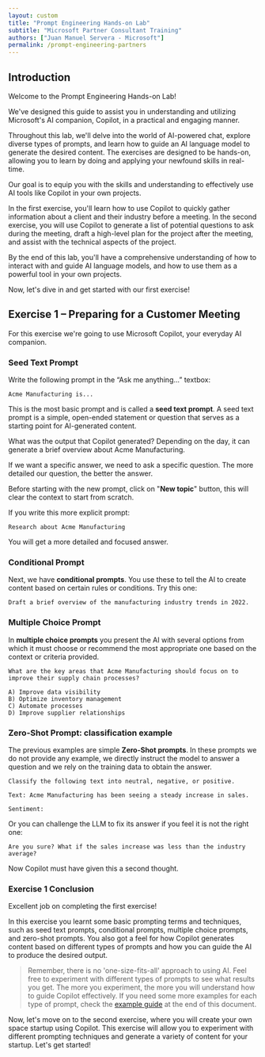 ```yaml
---
layout: custom
title: "Prompt Engineering Hands-on Lab"
subtitle: "Microsoft Partner Consultant Training"
authors: ["Juan Manuel Servera - Microsoft"]
permalink: /prompt-engineering-partners
---
```


<!-- The text I shared is a hands-on lab for learning prompt engineering. I want to transform it to adapt the use case to resolve a business problem. The user profile would be a consultant working at a Microsoft Partner, what we call a System Integrator. These people work with customers to build software solutions to their problems, and they typically have to do architecture design sessions, assess the complexity and effort of a customer project. I want that this lab teaches them how to use Microsoft Copilot to improve their daily work, like getting a summary of a customer before a meeting, or preparing a plan after talking with the customer about their project. We are going to do this in multiple steps. The first step is thinking on a fake customer and business case.

Customer Profile:
Our fake customer could be a mid-sized manufacturing company, let's call them "Acme Manufacturing". They have been in business for over 50 years, producing high-quality industrial equipment.

Business Case:
Recently, Acme Manufacturing has been facing challenges with their inventory management and supply chain processes. They are looking to digitally transform these areas to increase efficiency, reduce costs, and improve customer satisfaction. This involves implementing a new inventory management system, integrating it with their existing systems, and training their staff on the new processes.

The Consultant's Role:
As a consultant, the task would be to work closely with Acme Manufacturing to understand their specific needs and goals, design an appropriate solution, estimate the complexity and effort required, and prepare a detailed plan for implementing the solution. This would involve multiple meetings with the customer, assessments of their current systems and processes, and possibly some research on the latest technologies and best practices in inventory management and supply chain optimization.

The consultant could use Microsoft Copilot in several ways to assist with this process. For example, they could use it to quickly gather information about the customer and their industry before a meeting, generate a list of potential questions to ask during the meeting, or draft a high-level plan for the project after the meeting. They could also use it to assist with the technical aspects of the project, such as generating code snippets, troubleshooting issues, or researching new technologies. -->

## Introduction  

Welcome to the Prompt Engineering Hands-on Lab!  

We've designed this guide to assist you in understanding and utilizing Microsoft's AI companion, Copilot, in a practical and engaging manner.  

Throughout this lab, we'll delve into the world of AI-powered chat, explore diverse types of prompts, and learn how to guide an AI language model to generate the desired content. The exercises are designed to be hands-on, allowing you to learn by doing and applying your newfound skills in real-time.  

Our goal is to equip you with the skills and understanding to effectively use AI tools like Copilot in your own projects.
  
In the first exercise, you'll learn how to use Copilot to quickly gather information about a client and their industry before a meeting. In the second exercise, you will use Copilot to generate a list of potential questions to ask during the meeting, draft a high-level plan for the project after the meeting, and assist with the technical aspects of the project.  

By the end of this lab, you'll have a comprehensive understanding of how to interact with and guide AI language models, and how to use them as a powerful tool in your own projects.  

Now, let's dive in and get started with our first exercise!

## Exercise 1 – Preparing for a Customer Meeting  

For this exercise we're going to use Microsoft Copilot, your everyday AI companion.  

### Seed Text Prompt  

Write the following prompt in the “Ask me anything…” textbox:  

```prompt  
Acme Manufacturing is...  
```  

This is the most basic prompt and is called a **seed text prompt**. A seed text prompt is a simple, open-ended statement or question that serves as a starting point for AI-generated content.  

What was the output that Copilot generated? Depending on the day, it can generate a brief overview about Acme Manufacturing.  

If we want a specific answer, we need to ask a specific question. The more detailed our question, the better the answer.  

Before starting with the new prompt, click on "**New topic**" button, this will clear the context to start from scratch.  

If you write this more explicit prompt:  

```prompt  
Research about Acme Manufacturing  
```  

You will get a more detailed and focused answer.  

### Conditional Prompt  

Next, we have **conditional prompts**. You use these to tell the AI to create content based on certain rules or conditions. Try this one:  

```prompt  
Draft a brief overview of the manufacturing industry trends in 2022.  
```  

### Multiple Choice Prompt  

In **multiple choice prompts** you present the AI with several options from which it must choose or recommend the most appropriate one based on the context or criteria provided.  

```prompt  
What are the key areas that Acme Manufacturing should focus on to improve their supply chain processes?  
   
A) Improve data visibility  
B) Optimize inventory management  
C) Automate processes  
D) Improve supplier relationships  
```  

### Zero-Shot Prompt: classification example  

The previous examples are simple **Zero-Shot prompts**. In these prompts we do not provide any example, we directly instruct the model to answer a question and we rely on the training data to obtain the answer.  

```prompt  
Classify the following text into neutral, negative, or positive.  
   
Text: Acme Manufacturing has been seeing a steady increase in sales.  
   
Sentiment:  
```  

Or you can challenge the LLM to fix its answer if you feel it is not the right one:  

```prompt  
Are you sure? What if the sales increase was less than the industry average?  
```  

Now Copilot must have given this a second thought.

### Exercise 1 Conclusion

Excellent job on completing the first exercise!

In this exercise you learnt some basic prompting terms and techniques, such as seed text prompts, conditional prompts, multiple choice prompts, and zero-shot prompts. You also got a feel for how Copilot generates content based on different types of prompts and how you can guide the AI to produce the desired output.

> Remember, there is no 'one-size-fits-all' approach to using AI. Feel free to experiment with different types of prompts to see what results you get. The more you experiment, the more you will understand how to guide Copilot effectively. If you need some more examples for each type of prompt, check the [example guide](#some-more-example-prompts) at the end of this document.

Now, let's move on to the second exercise, where you will create your own space startup using Copilot. This exercise will allow you to experiment with different prompting techniques and generate a variety of content for your startup. Let's get started!
